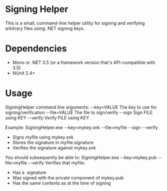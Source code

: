 Signing Helper
=======================

This is a small, command-line helper utility for signing and verifying
arbitrary files using .NET signing keys.

Dependencies
============

 * Mono or .NET 3.5 (or a framework version that's API-compatible with 3.5)
 * NUnit 2.4+

Usage
=====

SigningHelper command line arguments:
    --key=VALUE            The key to use for signing/verification
    --file=VALUE           The file to sign/verify
    --sign                 Sign FILE using KEY
    --verify               Verify FILE using KEY

Example: 
    SigningHelper.exe --key=mykey.snk --file=myfile --sign --verify
 * Signs myfile using mykey.snk
 * Stores the signature in myfile.signature
 * Verifies the signature against mykey.snk

You should subsequently be able to:
    SigningHelper.exe --key=mykey.pub --file=myfile --verify
Verifies that myfile:
 * Has a .signature
 * Was signed with the private component of mykey.pub
 * Has the same contents as at the time of signing

